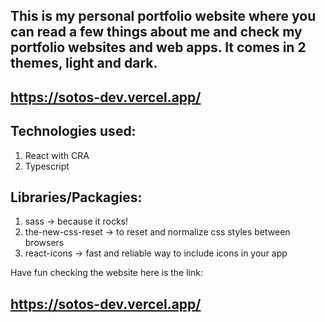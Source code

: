 ## This is my personal portfolio website where you can read a few things about me and check my portfolio websites and web apps. It comes in 2 themes, light and dark.

## https://sotos-dev.vercel.app/

## Technologies used:

1. React with CRA
2. Typescript

## Libraries/Packagies:

1. sass -> because it rocks!
2. the-new-css-reset -> to reset and normalize css styles between browsers
3. react-icons -> fast and reliable way to include icons in your app

Have fun checking the website here is the link:

## https://sotos-dev.vercel.app/
